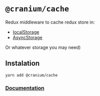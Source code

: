 
# `@cranium/cache`


Redux middleware to cache redux store in:

- [localStorage](https://developer.mozilla.org/en-US/docs/Web/API/Window/localStorage)
- [AsyncStorage](https://github.com/react-native-community/async-storage)

Or whatever storage you may need)

## Instalation

```
yarn add @cranium/cache
```

### [Documentation](https://alexgul4enko.github.io/bones/docs/cache/cache_about)